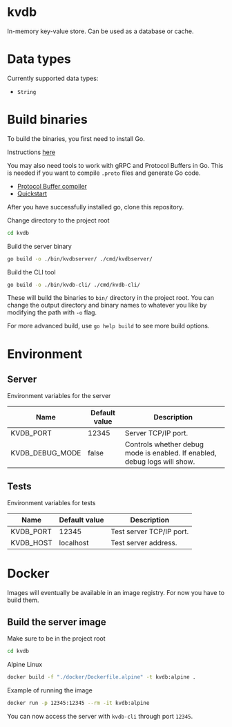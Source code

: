 # kvdb
In-memory key-value store. Can be used as a database or cache.

# Data types

Currently supported data types:
- `String`

# Build binaries

To build the binaries, you first need to install Go.

Instructions [here](https://go.dev/doc/install)

You may also need tools to work with gRPC and Protocol Buffers in Go. This is needed if you want to compile `.proto` files and generate Go code.

- [Protocol Buffer compiler](https://github.com/protocolbuffers/protobuf#protobuf-compiler-installation)
- [Quickstart](https://grpc.io/docs/languages/go/quickstart/)

After you have successfully installed go, clone this repository.

Change directory to the project root
```bash
cd kvdb
```

Build the server binary
```bash
go build -o ./bin/kvdbserver/ ./cmd/kvdbserver/
```

Build the CLI tool
```bash
go build -o ./bin/kvdb-cli/ ./cmd/kvdb-cli/
```

These will build the binaries to `bin/` directory in the project root. You can change the output directory and binary names to whatever you like by modifying the path with `-o` flag.

For more advanced build, use `go help build` to see more build options.

# Environment

## Server

Environment variables for the server

| Name            | Default value | Description |
|-----------------|---------------|-------------|
| KVDB_PORT       | 12345         | Server TCP/IP port. |
| KVDB_DEBUG_MODE | false         | Controls whether debug mode is enabled. If enabled, debug logs will show. |

## Tests

Environment variables for tests

| Name            | Default value | Description |
|-----------------|---------------|-------------|
| KVDB_PORT       | 12345         | Test server TCP/IP port. |
| KVDB_HOST       | localhost     | Test server address. |

# Docker

Images will eventually be available in an image registry. For now you have to build them.

## Build the server image

Make sure to be in the project root
```bash
cd kvdb
```
Alpine Linux
```bash
docker build -f "./docker/Dockerfile.alpine" -t kvdb:alpine .
```
Example of running the image
```bash
docker run -p 12345:12345 --rm -it kvdb:alpine
```

You can now access the server with `kvdb-cli` through port `12345`.

